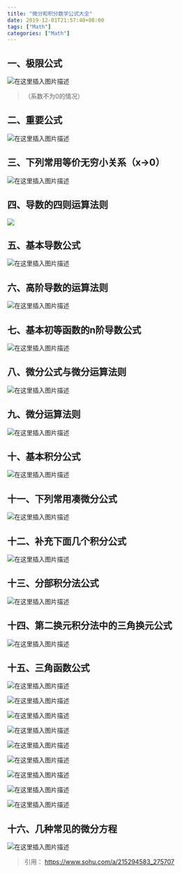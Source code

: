 ```yaml
---
title: "微分和积分数学公式大全"
date: 2019-12-01T21:57:40+08:00
tags: ["Math"]
categories: ["Math"]
---
```


<!--more-->

## 一、极限公式

  
  

![在这里插入图片描述](https://imgconvert.csdnimg.cn/aHR0cDovLzViMDk4OGU1OTUyMjUuY2RuLnNvaHVjcy5jb20vaW1hZ2VzLzIwMTgwMTA4L2I4ZTFmNTczYWUzNjRiOWU4YjkyMjQyM2FlNDFjMGQ3LnBuZw?x-oss-process=image/format,png)  

>（系数不为0的情况）

## 二、重要公式

  
  

![在这里插入图片描述](https://imgconvert.csdnimg.cn/aHR0cDovLzViMDk4OGU1OTUyMjUuY2RuLnNvaHVjcy5jb20vaW1hZ2VzLzIwMTgwMTA4L2QzZmY3ZTQwODUzNzQ0NWU5NGUzYzY5NTA2YmI3MDg0LmpwZWc?x-oss-process=image/format,png)  


## **三、下列常用等价无穷小关系（x->0）**
  
  

![在这里插入图片描述](https://imgconvert.csdnimg.cn/aHR0cDovLzViMDk4OGU1OTUyMjUuY2RuLnNvaHVjcy5jb20vaW1hZ2VzLzIwMTgwMTA4LzZhMmI2NzlkNDkxZTRiZWNiYTdiNTkxZTEzMjJmOWNlLmpwZWc?x-oss-process=image/format,png)  

## 四、导数的四则运算法则
  

![](https://imgconvert.csdnimg.cn/aHR0cDovLzViMDk4OGU1OTUyMjUuY2RuLnNvaHVjcy5jb20vaW1hZ2VzLzIwMTgwMTA4LzFhYjcyNzVkMTFmMDRkZmNhOTNlNWQ5ODM5NGJlMmJhLnBuZw?x-oss-process=image/format,png)  

## 五、基本导数公式
  
  

![在这里插入图片描述](https://imgconvert.csdnimg.cn/aHR0cDovLzViMDk4OGU1OTUyMjUuY2RuLnNvaHVjcy5jb20vaW1hZ2VzLzIwMTgwMTA4LzVlMGQ0ZTYyZTliYzQzMjFhNmYyNWJlYjFjN2U2MWZlLmpwZWc?x-oss-process=image/format,png)  

## 六、高阶导数的运算法则
  
  

![在这里插入图片描述](https://imgconvert.csdnimg.cn/aHR0cDovLzViMDk4OGU1OTUyMjUuY2RuLnNvaHVjcy5jb20vaW1hZ2VzLzIwMTgwMTA4L2NjYWE0ZGIwNmUzNDRmYTFiZDdjNTc3ZDI5MDY3ODhlLmpwZWc?x-oss-process=image/format,png)  


## **七、基本初等函数的n阶导数公式**
  
  

![在这里插入图片描述](https://imgconvert.csdnimg.cn/aHR0cDovLzViMDk4OGU1OTUyMjUuY2RuLnNvaHVjcy5jb20vaW1hZ2VzLzIwMTgwMTA4L2EzZjgxYmI4YTcxNTQzZTA5ZGE3OWFjY2JkYTdkY2EyLmpwZWc?x-oss-process=image/format,png)  


## 八、微分公式与微分运算法则
  
  

![在这里插入图片描述](https://imgconvert.csdnimg.cn/aHR0cDovLzViMDk4OGU1OTUyMjUuY2RuLnNvaHVjcy5jb20vaW1hZ2VzLzIwMTgwMTA4L2VhYTEwOGZiNzJiZTRiOGI5YjUxMmFjYzNlNTVmZWFkLmpwZWc?x-oss-process=image/format,png)  

## **九、微分运算法则**

  
  

![在这里插入图片描述](https://imgconvert.csdnimg.cn/aHR0cDovLzViMDk4OGU1OTUyMjUuY2RuLnNvaHVjcy5jb20vaW1hZ2VzLzIwMTgwMTA4LzQwYzg2NjI2NDU2MjRiZjBhNmQ0YzFlN2NiOTVjNTFlLnBuZw?x-oss-process=image/format,png)  

## **十、基本积分公式**
  
  

![在这里插入图片描述](https://imgconvert.csdnimg.cn/aHR0cDovLzViMDk4OGU1OTUyMjUuY2RuLnNvaHVjcy5jb20vaW1hZ2VzLzIwMTgwMTA4L2I4Mzc2Y2Y1OGQ2NjQxZjk5ZWNlOWNmNjMxNGUzYTg3LmpwZWc?x-oss-process=image/format,png)  


## 十一、下列常用凑微分公式
  
  

![在这里插入图片描述](https://imgconvert.csdnimg.cn/aHR0cDovLzViMDk4OGU1OTUyMjUuY2RuLnNvaHVjcy5jb20vaW1hZ2VzLzIwMTgwMTA4LzdiMWQxYmM5OWU1NTQyMzFiODJjZDcwYWUzYTFhMTZkLmpwZWc?x-oss-process=image/format,png)  


## 十二、补充下面几个积分公式

  
  

![在这里插入图片描述](https://imgconvert.csdnimg.cn/aHR0cDovLzViMDk4OGU1OTUyMjUuY2RuLnNvaHVjcy5jb20vaW1hZ2VzLzIwMTgwMTA4LzVhMzJjOTEzOWYzYTRkNDZhNjk0NWY3ZjE1ZDAxMzg0LmpwZWc?x-oss-process=image/format,png)  


## 十三、分部积分法公式

  
  

![在这里插入图片描述](https://imgconvert.csdnimg.cn/aHR0cDovLzViMDk4OGU1OTUyMjUuY2RuLnNvaHVjcy5jb20vaW1hZ2VzLzIwMTgwMTA4L2Y4ZGE4MDViNzNmNDRhMDA5MzZiYzA0YjI5MzhlNjVjLmpwZWc?x-oss-process=image/format,png)  


## 十四、第二换元积分法中的三角换元公式
  
  

![在这里插入图片描述](https://imgconvert.csdnimg.cn/aHR0cDovLzViMDk4OGU1OTUyMjUuY2RuLnNvaHVjcy5jb20vaW1hZ2VzLzIwMTgwMTA4L2I5NTI3YzdmNjc2OTRjZmQ5OTYwZWY5M2EwNDgwZmFkLmpwZWc?x-oss-process=image/format,png)  


## 十五、三角函数公式

  
  

![在这里插入图片描述](https://imgconvert.csdnimg.cn/aHR0cDovLzViMDk4OGU1OTUyMjUuY2RuLnNvaHVjcy5jb20vaW1hZ2VzLzIwMTgwMTA4LzlmMTEwZTJjNjRlZjQ3MzY5Y2ZmNzA4NmEwODFhNzJiLmpwZWc?x-oss-process=image/format,png)  


  
  

![在这里插入图片描述](https://imgconvert.csdnimg.cn/aHR0cDovLzViMDk4OGU1OTUyMjUuY2RuLnNvaHVjcy5jb20vaW1hZ2VzLzIwMTgwMTA4L2Q2M2RmYzFkNzMxMDQ4NzM4N2ZmY2QyNGNkMTBhZWE5LnBuZw?x-oss-process=image/format,png)  

  
  

![在这里插入图片描述](https://img-blog.csdnimg.cn/20191001215402741.png?x-oss-process=image/watermark,type_ZmFuZ3poZW5naGVpdGk,shadow_10,text_aHR0cHM6Ly9ibG9nLmNzZG4ubmV0L2NvZGluZ3JpdmVy,size_16,color_FFFFFF,t_70)  

  
  

![在这里插入图片描述](https://img-blog.csdnimg.cn/2019100121540816.png?x-oss-process=image/watermark,type_ZmFuZ3poZW5naGVpdGk,shadow_10,text_aHR0cHM6Ly9ibG9nLmNzZG4ubmV0L2NvZGluZ3JpdmVy,size_16,color_FFFFFF,t_70)  

  
  

![在这里插入图片描述](https://img-blog.csdnimg.cn/20191001215414182.png?x-oss-process=image/watermark,type_ZmFuZ3poZW5naGVpdGk,shadow_10,text_aHR0cHM6Ly9ibG9nLmNzZG4ubmV0L2NvZGluZ3JpdmVy,size_16,color_FFFFFF,t_70)  


  
  

![在这里插入图片描述](https://img-blog.csdnimg.cn/20191001215429841.png?x-oss-process=image/watermark,type_ZmFuZ3poZW5naGVpdGk,shadow_10,text_aHR0cHM6Ly9ibG9nLmNzZG4ubmV0L2NvZGluZ3JpdmVy,size_16,color_FFFFFF,t_70)  

  
  

![在这里插入图片描述](https://img-blog.csdnimg.cn/20191001215434610.png?x-oss-process=image/watermark,type_ZmFuZ3poZW5naGVpdGk,shadow_10,text_aHR0cHM6Ly9ibG9nLmNzZG4ubmV0L2NvZGluZ3JpdmVy,size_16,color_FFFFFF,t_70)  

  
  

![在这里插入图片描述](https://img-blog.csdnimg.cn/20191001215440882.png)  


  
  

![在这里插入图片描述](https://img-blog.csdnimg.cn/20191001215447299.png)  


## 十六、几种常见的微分方程

  
  

![在这里插入图片描述](https://img-blog.csdnimg.cn/20191001215500525.png?x-oss-process=image/watermark,type_ZmFuZ3poZW5naGVpdGk,shadow_10,text_aHR0cHM6Ly9ibG9nLmNzZG4ubmV0L2NvZGluZ3JpdmVy,size_16,color_FFFFFF,t_70)  






>引用：
>https://www.sohu.com/a/215294583_275707



